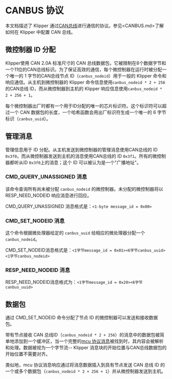 # CANBUS 协议

本文档描述了 Klipper 通过[CAN总线](https://en.wikipedia.org/wiki/CAN_bus)进行通信的协议。参见<CANBUS.md>了解如何在 Klipper 中配置 CAN 总线。

## 微控制器 ID 分配

Klipper使用 CAN 2.0A 标准尺寸的 CAN 总线数据包，它被限制在8个数据字节和一个11位的CAN总线标识。为了保证高效的通信，每个微控制器在运行时被分配一个唯一的 1 字节的CAN总线节点 ID（`canbus_nodeid`）用于一般的 Klipper 命令和响应通信。从主机到微控制器的 Klipper 命令信息使用`canbus_nodeid * 2 + 256` 的CAN总线 ID，而从微控制器到主机的 Klipper 响应信息使用`canbus_nodeid * 2 + 256 + 1`。

每个微控制器出厂时都有一个用于ID分配的唯一的芯片标识符。这个标识符可以超过一个 CAN 数据包的长度，一个哈希函数会用出厂标识符生成一个唯一的 6 字节标识（`canbus_uuid`）。

## 管理消息

管理信息用于 ID 分配。从主机发送到微控制器的管理消息使用CAN总线的 ID `0x3f0`，而从微控制器发送到主机的消息使用CAN总线的 ID `0x3f1`。所有的微控制器都听从ID `0x3f0`上的消息；这个 ID 可以被认为是一个"广播地址"。

### CMD_QUERY_UNASSIGNED 消息

该命令查询所有尚未被分配 `canbus_nodeid` 的微控制器。未分配的微控制器将以 RESP_NEED_NODEID 响应消息进行回应。

CMD_QUERY_UNASSIGNED 消息格式是：`<1-byte message_id = 0x00>`

### CMD_SET_NODEID 消息

这个命令根据微处理器给定的 `canbus_uuid` 给相应的微处理器分配一个 `canbus_nodeid`。

CMD_SET_NODEID消息格式是：`<1字节message_id = 0x01><6字节canbus_uuid><1字节canbus_nodeid>`

### RESP_NEED_NODEID 消息

RESP_NEED_NODEID消息格式为：`<1字节message_id = 0x20><6字节canbus_uuid>`

## 数据包

通过 CMD_SET_NODEID 命令分配了节点 ID 的微控制器可以发送和接收数据包。

带有节点接收 CAN 总线ID（`canbus_nodeid * 2 + 256`）的消息中的数据包被简单地添加到一个缓冲区，当一个完整的[mcu 协议消息](Protocol.md)被找到时，其内容会被解析和处理。数据被视为一个字节流-- Klipper 消息块的开始位置与CAN总线数据包的开始位置不需要对齐。

类似地，mcu 协议消息响应通过将消息数据插入到具有节点发送 CAN 总线 ID 的一个或多个数据包（`canbus_nodeid * 2 + 256 + 1`）并从微控制器发送到主机。
